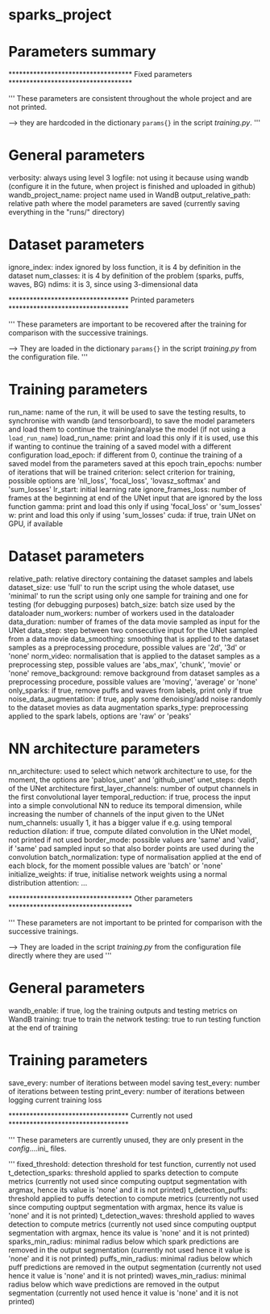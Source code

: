 # sparks_project

# Parameters summary

*********************************** Fixed parameters ***********************************

'''
These parameters are consistent throughout the whole project and are not printed.

--> they are hardcoded in the dictionary `params{}` in the script _training.py_.
'''


# General parameters

verbosity: 				always using level 3
logfile: 				not using it because using wandb (configure it in the future,
					when project is finished and uploaded in github)
wandb_project_name:		project name used in WandB
output_relative_path: 		relative path where the model parameters are saved (currently
					saving everything in the "runs/" directory)


# Dataset parameters

ignore_index:			index ignored by loss function, it is 4 by definition in the
					dataset
num_classes:			it is 4 by definition of the problem (sparks, puffs, waves, BG)
ndims:				it is 3, since using 3-dimensional data


********************************** Printed parameters **********************************

'''
These parameters are important to be recovered after the training for comparison with
the successive trainings.

--> They are loaded in the dictionary `params{}` in the script _training.py_ from the
    configuration file.
'''


# Training parameters

run_name:				name of the run, it will be used to save the testing results, to
					synchronise with wandb (and tensorboard), to save the model
					parameters and load them to continue the training/analyse the model
					(if not using a `load_run_name`)
load_run_name:			print and load this only if it is used, use this if wanting to
					continue the training of a saved model with a different configuration
load_epoch:				if different from 0, continue the training of a saved model from the
					parameters saved at this epoch
train_epochs:			number of iterations that will be trained
criterion:				select criterion for training, possible options are 'nll_loss',
					'focal_loss', 'lovasz_softmax' and 'sum_losses'
lr_start:				initial learning rate
ignore_frames_loss:		number of frames at the beginning at end of the UNet input that are
					ignored by the loss function
gamma:				print and load this only if using 'focal_loss' or 'sum_losses'
w:					print and load this only if using 'sum_losses'
cuda:					if true, train UNet on GPU, if available


# Dataset parameters

relative_path:			relative directory containing the dataset samples and labels
dataset_size:			use 'full' to run the script using the whole dataset, use 'minimal'
					to run the script using only one sample for training and one for
					testing (for debugging purposes)
batch_size:				batch size used by the dataloader
num_workers:			number of workers used in the dataloader
data_duration:			number of frames of the data movie sampled as input for the UNet
data_step:				step between two consecutive input for the UNet sampled from a data
					movie
data_smoothing:			smoothing that is applied to the dataset samples as a preprocessing
					procedure, possible values are '2d', '3d' or 'none'
norm_video:				normalisation that is applied to the dataset samples as a
					preprocessing step, possible values are 'abs_max', 'chunk', 'movie'
					or 'none'
remove_background:		remove background from dataset samples as a preprocessing procedure,
					possible values are 'moving', 'average' or 'none'
only_sparks:			if true, remove puffs and waves from labels, print only if true
noise_data_augmentation:	if true, apply some denoising/add noise randomly to the dataset movies
					as data augmentation
sparks_type:			preprocessing applied to the spark labels, options are 'raw' or 'peaks'


# NN architecture parameters

nn_architecture:			used to select which network architecture to use, for the moment, the
					options are 'pablos_unet' and 'github_unet'
unet_steps:				depth of the UNet architecture
first_layer_channels:		number of output channels in the first convolutional layer
temporal_reduction:		if true, process the input into a simple convolutional NN to reduce
					its temporal dimension, while increasing the number of channels of the
					input given to the UNet
num_channels:			usually 1, it has a bigger value if e.g. using temporal reduction
dilation:				if true, compute dilated convolution in the UNet model, not printed if
					not used
border_mode:			possible values are 'same' and 'valid', if 'same' pad sampled input
					so that also border points are used during the convolution
batch_normalization:		type of normalisation applied at the end of each block, for the
					moment possible values are 'batch' or 'none'
initialize_weights:		if true, initialise network weights using a normal distribution
attention: ...


*********************************** Other parameters ***********************************

'''
These parameters are not important to be printed for comparison with the successive
trainings.

--> They are loaded in the script _training.py_ from the configuration file directly
    where they are used
'''

# General parameters

wandb_enable:			if true, log the training outputs and testing metrics on WandB
training:				true to train the network
testing:				true to run testing function at the end of training

# Training parameters
save_every:				number of iterations between model saving
test_every:				number of iterations between testing
print_every:				number of iterations between logging current training loss


********************************** Currently not used **********************************

'''
These parameters are currently unused, they are only present in the _config_....ini_ files.

'''
fixed_threshold:			detection threshold for test function, currently not used
t_detection_sparks:		threshold applied to sparks detection to compute metrics (currently
					not used since computing ouptput segmentation with argmax, hence its
					value is 'none' and it is not printed)
t_detection_puffs:		threshold applied to puffs detection to compute metrics (currently
					not used since computing ouptput segmentation with argmax, hence its
					value is 'none' and it is not printed)
t_detection_waves:		threshold applied to waves detection to compute metrics (currently
					not used since computing ouptput segmentation with argmax, hence its
					value is 'none' and it is not printed)
sparks_min_radius:		minimal radius below which spark predictions are removed in the output
					segmentation (currently not used hence it value is 'none' and it is not
					printed)
puffs_min_radius:			minimal radius below which puff predictions are removed in the output
					segmentation (currently not used hence it value is 'none' and it is not
					printed)
waves_min_radius:			minimal radius below which wave predictions are removed in the output
					segmentation (currently not used hence it value is 'none' and it is not
					printed)

